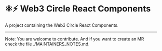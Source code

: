 # ⚛️⚡ Web3 Circle React Components

A project containing the Web3 Circle React Components.

---

Note: You are welcome to contribute. And if you want to create an MR check the file ./MAINTAINERS_NOTES.md.
